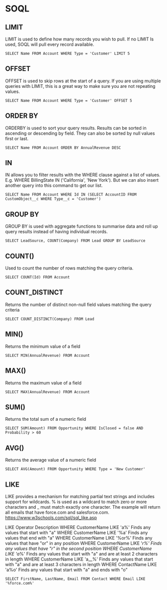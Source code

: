 # SOQL

## LIMIT
LIMIT is used to define how many records you wish to pull. If no LIMIT Is used, SOQL will pull every record available.
```
SELECT Name FROM Account WHERE Type = 'Customer' LIMIT 5
```

## OFFSET
OFFSET is used to skip rows at the start of a query. If you are using multiple queries with LIMIT, this is a great way to make sure you are not repeating values.
```
SELECT Name FROM Account WHERE Type = 'Customer' OFFSET 5
```

## ORDER BY
ORDERBY is used to sort your query results. Results can be sorted in ascending or descending by field. They can also be sorted by null values first or last.
```
SELECT Name FROM Account ORDER BY AnnualRevenue DESC
```

## IN
IN allows you to filter results with the WHERE clause against a list of values. E.g. WHERE BillingState IN ('California', 'New York'). But we can also insert another query into this command to get our list.
```
SELECT Name FROM Account WHERE Id IN (SELECT AccountID FROM CustomObject__c WHERE Type__c = 'Customer')
```

## GROUP BY
GROUP BY is used with aggregate functions to summarise data and roll up query results instead of having individual records.
```
SELECT LeadSource, COUNT(Company) FROM Lead GROUP BY LeadSource
```

## COUNT()
Used to count the number of rows matching the query criteria.
```
SELECT COUNT(Id) FROM Account
```

## COUNT_DISTINCT
Returns the number of distinct non-null field values matching the query criteria
```
SELECT COUNT_DISTINCT(Company) FROM Lead
```

## MIN()
Returns the minimum value of a field
```
SELECT MIN(AnnualRevenue) FROM Account
```

## MAX()
Returns the maximum value of a field
```
SELECT MAX(AnnualRevenue) FROM Account
```

## SUM()
Returns the total sum of a numeric field
```
SELECT SUM(Amount) FROM Opportunity WHERE IsClosed = false AND Probability > 60
```

## AVG()
Returns the average value of a numeric field
```
SELECT AVG(Amount) FROM Opportunity WHERE Type = 'New Customer'
```

## LIKE
LIKE provides a mechanism for matching partial text strings and includes support for wildcards. % is used as a wildcard to match zero or more characters and _ must match exactly one character. The example will return all emails that have force.com and salesforce.com.
https://www.w3schools.com/sql/sql_like.asp

LIKE Operator	                Description
WHERE CustomerName LIKE 'a%'	Finds any values that start with "a"
WHERE CustomerName LIKE '%a'	Finds any values that end with "a"
WHERE CustomerName LIKE '%or%'	Finds any values that have "or" in any position
WHERE CustomerName LIKE '_r%'	Finds any values that have "r" in the second position
WHERE CustomerName LIKE 'a_%'	Finds any values that start with "a" and are at least 2 characters in length
WHERE CustomerName LIKE 'a__%'	Finds any values that start with "a" and are at least 3 characters in length
WHERE ContactName LIKE 'a%o'	Finds any values that start with "a" and ends with "o"

```
SELECT FirstName, LastName, Email FROM Contact WHERE Email LIKE '%force.com%'
```
